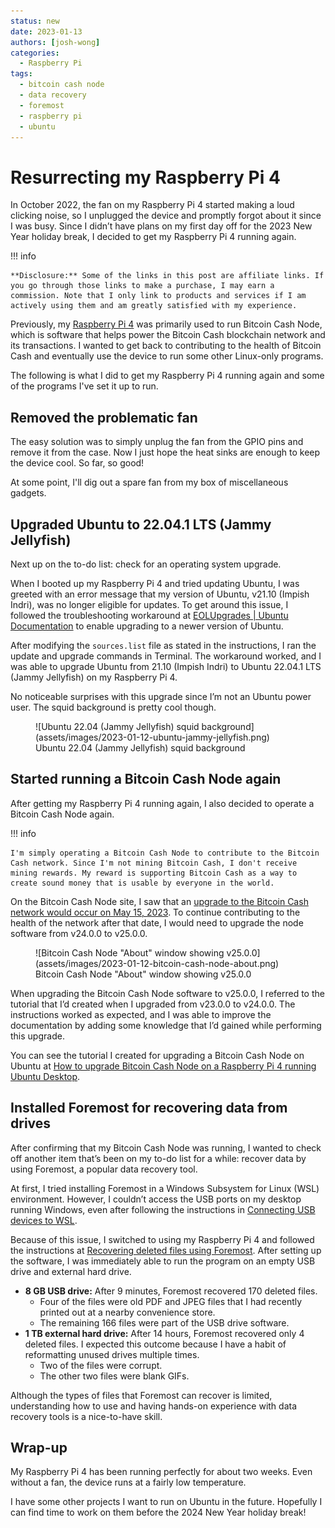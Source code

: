 ```yaml
---
status: new
date: 2023-01-13
authors: [josh-wong]
categories:
  - Raspberry Pi
tags:
  - bitcoin cash node
  - data recovery
  - foremost
  - raspberry pi
  - ubuntu
---
```


# Resurrecting my Raspberry Pi 4
In October 2022, the fan on my Raspberry Pi 4 started making a loud clicking noise, so I unplugged the device and promptly forgot about it since I was busy. Since I didn’t have plans on my first day off for the 2023 New Year holiday break, I decided to get my Raspberry Pi 4 running again.

<!-- more -->

!!! info

    **Disclosure:** Some of the links in this post are affiliate links. If you go through those links to make a purchase, I may earn a commission. Note that I only link to products and services if I am actively using them and am greatly satisfied with my experience.

Previously, my [Raspberry Pi 4](https://amzn.to/3Is5cJI) was primarily used to run Bitcoin Cash Node, which is software that helps power the Bitcoin Cash blockchain network and its transactions. I wanted to get back to contributing to the health of Bitcoin Cash and eventually use the device to run some other Linux-only programs.

The following is what I did to get my Raspberry Pi 4 running again and some of the programs I've set it up to run.

## Removed the problematic fan

The easy solution was to simply unplug the fan from the GPIO pins and remove it from the case. Now I just hope the heat sinks are enough to keep the device cool. So far, so good!

At some point, I'll dig out a spare fan from my box of miscellaneous gadgets.

## Upgraded Ubuntu to 22.04.1 LTS (Jammy Jellyfish)

Next up on the to-do list: check for an operating system upgrade.

When I booted up my Raspberry Pi 4 and tried updating Ubuntu, I was greeted with an error message that my version of Ubuntu, v21.10 (Impish Indri), was no longer eligible for updates. To get around this issue, I followed the troubleshooting workaround at [EOLUpgrades | Ubuntu Documentation](https://help.ubuntu.com/community/EOLUpgrades) to enable upgrading to a newer version of Ubuntu.

After modifying the `sources.list` file as stated in the instructions, I ran the update and upgrade commands in Terminal. The workaround worked, and I was able to upgrade Ubuntu from 21.10 (Impish Indri) to Ubuntu 22.04.1 LTS (Jammy Jellyfish) on my Raspberry Pi 4.

No noticeable surprises with this upgrade since I’m not an Ubuntu power user. The squid background is pretty cool though.

<figure markdown>
  ![Ubuntu 22.04 (Jammy Jellyfish) squid background](assets/images/2023-01-12-ubuntu-jammy-jellyfish.png)
  <figcaption>Ubuntu 22.04 (Jammy Jellyfish) squid background</figcaption>
</figure>

## Started running a Bitcoin Cash Node again

After getting my Raspberry Pi 4 running again, I also decided to operate a Bitcoin Cash Node again.

!!! info

    I'm simply operating a Bitcoin Cash Node to contribute to the Bitcoin Cash network. Since I'm not mining Bitcoin Cash, I don't receive mining rewards. My reward is supporting Bitcoin Cash as a way to create sound money that is usable by everyone in the world.

On the Bitcoin Cash Node site, I saw that an [upgrade to the Bitcoin Cash network would occur on May 15, 2023](https://bitcoincashnode.org/en/newsroom/announcing-bitcoin-cash-node-v25-0-0). To continue contributing to the health of the network after that date, I would need to upgrade the node software from v24.0.0 to v25.0.0.

<figure markdown>
  ![Bitcoin Cash Node "About" window showing v25.0.0](assets/images/2023-01-12-bitcoin-cash-node-about.png)
  <figcaption>Bitcoin Cash Node "About" window showing v25.0.0</figcaption>
</figure>

When upgrading the Bitcoin Cash Node software to v25.0.0, I referred to the tutorial that I’d created when I upgraded from v23.0.0 to v24.0.0. The instructions worked as expected, and I was able to improve the documentation by adding some knowledge that I’d gained while performing this upgrade.

You can see the tutorial I created for upgrading a Bitcoin Cash Node on Ubuntu at [How to upgrade Bitcoin Cash Node on a Raspberry Pi 4 running Ubuntu Desktop](https://www.080f53.com/bitcoin-cash-node-on-raspberry-pi/upgrade/).

## Installed Foremost for recovering data from drives

After confirming that my Bitcoin Cash Node was running, I wanted to check off another item that’s been on my to-do list for a while: recover data by using Foremost, a popular data recovery tool.

At first, I tried installing Foremost in a Windows Subsystem for Linux (WSL) environment. However, I couldn’t access the USB ports on my desktop running Windows, even after following the instructions in [Connecting USB devices to WSL](https://devblogs.microsoft.com/commandline/connecting-usb-devices-to-wsl/).

Because of this issue, I switched to using my Raspberry Pi 4 and followed the instructions at [Recovering deleted files using Foremost](https://www.section.io/engineering-education/recover-deleted-files-with-foremost/). After setting up the software, I was immediately able to run the program on an empty USB drive and external hard drive.

- **8 GB USB drive:** After 9 minutes, Foremost recovered 170 deleted files.
  - Four of the files were old PDF and JPEG files that I had recently printed out at a nearby convenience store.
  - The remaining 166 files were part of the USB drive software.
- **1 TB external hard drive:** After 14 hours, Foremost recovered only 4 deleted files. I expected this outcome because I have a habit of reformatting unused drives multiple times.
  - Two of the files were corrupt.
  - The other two files were blank GIFs.

Although the types of files that Foremost can recover is limited, understanding how to use and having hands-on experience with data recovery tools is a nice-to-have skill.

## Wrap-up

My Raspberry Pi 4 has been running perfectly for about two weeks. Even without a fan, the device runs at a fairly low temperature.

I have some other projects I want to run on Ubuntu in the future. Hopefully I can find time to work on them before the 2024 New Year holiday break!

